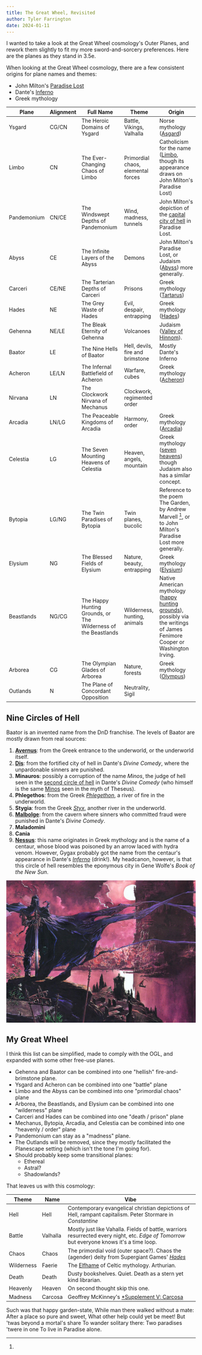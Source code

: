 ```yaml
---
title: The Great Wheel, Revisited
author: Tyler Farrington
date: 2024-01-11
---
```


I wanted to take a look at the Great Wheel cosmology's Outer Planes, and rework them slightly to fit my more sword-and-sorcery preferences. Here are the planes as they stand in 3.5e.

When looking at the Great Wheel cosmology, there are a few consistent origins for plane names and themes:

* John Milton's [Paradise Lost](https://en.wikipedia.org/wiki/Paradise_Lost)
* Dante's [Inferno](https://en.wikipedia.org/wiki/Inferno_(Dante))
* Greek mythology

| Plane       | Alignment | Full Name                                                      | Theme                              | Origin                                                                                                                                                                                        |
|-------------|-----------|----------------------------------------------------------------|------------------------------------|-----------------------------------------------------------------------------------------------------------------------------------------------------------------------------------------------|
| Ysgard      | CG/CN     | The Heroic Domains of Ysgard                                   | Battle, Vikings, Valhalla          | Norse mythology ([Asgard](https://en.wikipedia.org/wiki/Asgard))                                                                                                                              |
| Limbo       | CN        | The Ever-Changing Chaos of Limbo                               | Primordial chaos, elemental forces | Catholicism for the name ([Limbo](https://en.wikipedia.org/wiki/Limbo), though its appearance draws on John Milton's Paradise Lost)                                                           |
| Pandemonium | CN/CE     | The Windswept Depths of Pandemonium                            | Wind, madness, tunnels             | John Milton's depiction of the [capital city of hell](https://en.wikipedia.org/wiki/Pand%C3%A6monium_(Paradise_Lost)) in Paradise Lost.                                                       |
| Abyss       | CE        | The Infinite Layers of the Abyss                               | Demons                             | John Milton's Paradise Lost, or Judaism ([Abyss](https://en.wikipedia.org/wiki/Abyss_(religion))) more generally.                                                                             |
| Carceri     | CE/NE     | The Tarterian Depths of Carceri                                | Prisons                            | Greek mythology ([Tartarus](https://en.wikipedia.org/wiki/Tartarus))                                                                                                                          |
| Hades       | NE        | The Grey Waste of Hades                                        | Evil, despair, entrapping          | Greek mythology ([Hades](https://en.wikipedia.org/wiki/Greek_underworld))                                                                                                                     |
| Gehenna     | NE/LE     | The Bleak Eternity of Gehenna                                  | Volcanoes                          | Judaism ([Valley of Hinnom](https://en.wikipedia.org/wiki/Gehenna)).                                                                                                                          |
| Baator      | LE        | The Nine Hells of Baator                                       | Hell, devils, fire and brimstone   | Mostly Dante's Inferno                                                                                                                                                                        |
| Acheron     | LE/LN     | The Infernal Battlefield of Acheron                            | Warfare, cubes                     | Greek mythology ([Acheron](https://en.wikipedia.org/wiki/Acheron))                                                                                                                            |
| Nirvana     | LN        | The Clockwork Nirvana of Mechanus                              | Clockwork, regimented order        |                                                                                                                                                                                               |
| Arcadia     | LN/LG     | The Peaceable Kingdoms of Arcadia                              | Harmony, order                     | Greek mythology ([Arcadia](https://en.wikipedia.org/wiki/Arcadia_(utopia)))                                                                                                                   |
| Celestia    | LG        | The Seven Mounting Heavens of Celestia                         | Heaven, angels, mountain           | Greek mythology ([seven heavens](https://en.wikipedia.org/wiki/Seven_heavens#Greek_religion_and_philosophy)) though Judaism also has a similar concept.                                       |
| Bytopia     | LG/NG     | The Twin Paradises of Bytopia                                  | Twin planes, bucolic               | Reference to the poem The Garden, by Andrew Marvell [^1], or to John Milton's Paradise Lost more generally.                                                                                   |
| Elysium     | NG        | The Blessed Fields of Elysium                                  | Nature, beauty, entrapping         | Greek mythology ([Elysium](https://en.wikipedia.org/wiki/Elysium))                                                                                                                            |
| Beastlands  | NG/CG     | The Happy Hunting Grounds, or The Wilderness of the Beastlands | Wilderness, hunting, animals       | Native American mythology ([happy hunting grounds](https://en.wikipedia.org/wiki/Happy_hunting_ground#cite_note-5)), possibly via the writings of James Fenimore Cooper or Washington Irving. |
| Arborea     | CG        | The Olympian Glades of Arborea                                 | Nature, forests                    | Greek mythology ([Olympus](https://en.wikipedia.org/wiki/Mount_Olympus#Name_and_mythological_associations))                                                                                   |
| Outlands    | N         | The Plane of Concordant Opposition                             | Neutrality, Sigil                  |                                                                                                                                                                                               |

## Nine Circles of Hell

Baator is an invented name from the DnD franchise. The levels of Baator are mostly drawn from real sources:

1. [**Avernus**](https://en.wikipedia.org/wiki/Avernus): from the Greek entrance to the underworld, or the underworld itself.
2. [**Dis**](https://en.wikipedia.org/wiki/Dis_(Divine_Comedy)): from the fortified city of hell in Dante's *Divine Comedy*, where the unpardonable sinners are punished.
3. **Minauros**: possibly a corruption of the name *Minos*, the judge of hell seen in the [second circle of hell](https://en.wikipedia.org/wiki/Second_circle_of_hell) in Dante's *Divine Comedy* (who himself is the same [Minos](https://en.wikipedia.org/wiki/Minos) seen in the myth of Theseus).
4. **Phlegethos**: from the Greek [*Phlegethon*](https://en.wikipedia.org/wiki/Phlegethon), a river of fire in the underworld.
5. **Stygia**: from the Greek [*Styx*](https://en.wikipedia.org/wiki/Styx), another river in the underworld.
6. [**Malbolge**](https://en.wikipedia.org/wiki/Malebolge): from the cavern where sinners who committed fraud were punished in Dante's *Divine Comedy*.
7. **Maladomini**
8. **Cania**
9. [**Nessus**](https://en.wikipedia.org/wiki/Nessus_(mythology)#In_popular_culture): this name originates in Greek mythology and is the name of a centaur, whose blood was poisoned by an arrow laced with hydra venom. However, Gygax probably got the name from the centaur's appearance in Dante's [*Inferno*](https://en.wikipedia.org/wiki/Inferno_(Dante)#Seventh_Circle_(Violence)) (drink!). My headcanon, however, is that this circle of hell resembles the eponymous city in Gene Wolfe's *Book of the New Sun*.

![Picture of the cover art of the French edition of Book of the New Sun, artist Guillaume Sorel](nessus.jpeg)

## My Great Wheel

I think this list can be simplified, made to comply with the OGL, and expanded with some other free-use planes.

* Gehenna and Baator can be combined into one "hellish" fire-and-brimstone plane.  
* Ysgard and Acheron can be combined into one "battle" plane
* Limbo and the Abyss can be combined into one "primordial chaos" plane
* Arborea, the Beastlands, and Elysium can be combined into one "wilderness" plane
* Carceri and Hades can be combined into one "death / prison" plane
* Mechanus, Bytopia, Arcadia, and Celestia can be combined into one "heavenly / order" plane
* Pandemonium can stay as a "madness" plane.
* The Outlands will be removed, since they mostly facilitated the Planescape setting (which isn't the tone I'm going for).
* Should probably keep some transitional planes:
    * Ethereal
    * Astral?
    * Shadowlands?

That leaves us with this cosmology:

| Theme | Name | Vibe             |
|-------|------|------------------|
| Hell  | Hell | Contemporary evangelical christian depictions of Hell, rampant capitalism. Peter Stormare in *Constantine* |
| Battle| Valhalla | Mostly just like Vahalla. Fields of battle, warriors resurrected every night, etc. *Edge of Tomorrow* but everyone knows it's a time loop. |
| Chaos | Chaos | The primordial void (outer space?). Chaos the (agender) deity from Supergiant Games' [*Hades*](https://hades.fandom.com/wiki/Chaos) |
| Wilderness | Faerie | The [Elfhame](https://en.wikipedia.org/wiki/Fairyland) of Celtic mythology. Arthurian. |
| Death | Death | Dusty bookshelves. Quiet. Death as a stern yet kind librarian. |
| Heavenly | Heaven | On second thought skip this one. |
| Madness | Carcosa | Geoffrey McKinney's [*Supplement V: Carcosa](https://the-eye.eu/public/Books/rpg.rem.uz/Dungeons%20%26%20Dragons/Original%20D%26D/Supplement%205%20-%20Carcosa.pdf)  |


[^1]:

Such was that happy garden-state,
While man there walked without a mate:
After a place so pure and sweet,
What other help could yet be meet!
But 'twas beyond a mortal's share
To wander solitary there:
Two paradises 'twere in one
To live in Paradise alone.
